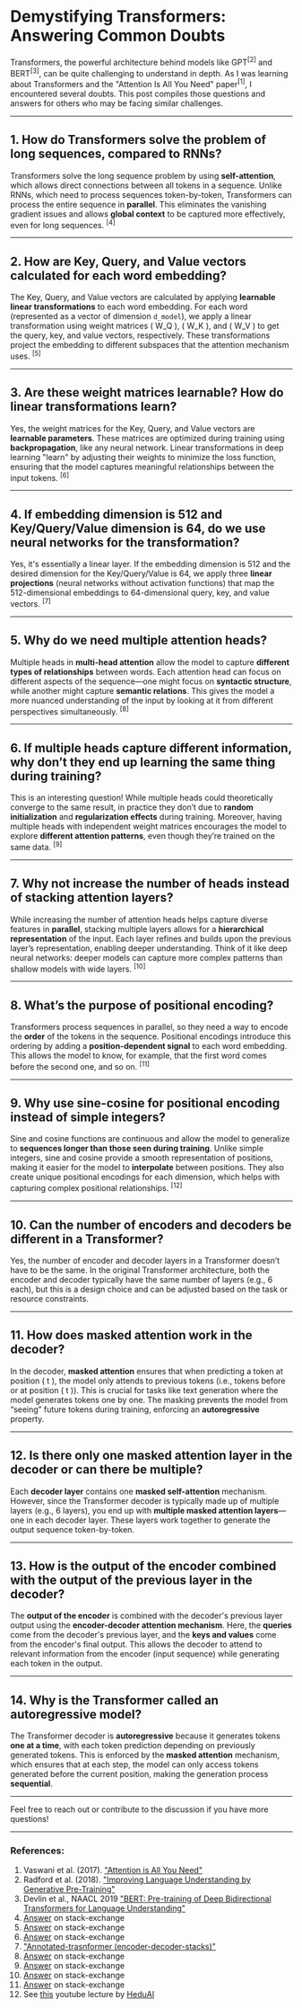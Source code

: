 # Demystifying Transformers: Answering Common Doubts

Transformers, the powerful architecture behind models like GPT<sup>[2]</sup> and BERT<sup>[3]</sup>, can be quite challenging to understand in depth. As I was learning about Transformers and the "Attention Is All You Need" paper<sup>[1]</sup>, I encountered several doubts. This post compiles those questions and answers for others who may be facing similar challenges.

---

## 1. **How do Transformers solve the problem of long sequences, compared to RNNs?**
Transformers solve the long sequence problem by using **self-attention**, which allows direct connections between all tokens in a sequence. Unlike RNNs, which need to process sequences token-by-token, Transformers can process the entire sequence in **parallel**. This eliminates the vanishing gradient issues and allows **global context** to be captured more effectively, even for long sequences. <sup>[4]</sup>

---

## 2. **How are Key, Query, and Value vectors calculated for each word embedding?**
The Key, Query, and Value vectors are calculated by applying **learnable linear transformations** to each word embedding. For each word (represented as a vector of dimension `d_model`), we apply a linear transformation using weight matrices \( W_Q \), \( W_K \), and \( W_V \) to get the query, key, and value vectors, respectively. These transformations project the embedding to different subspaces that the attention mechanism uses. <sup>[5]</sup>

---

## 3. **Are these weight matrices learnable? How do linear transformations learn?**
Yes, the weight matrices for the Key, Query, and Value vectors are **learnable parameters**. These matrices are optimized during training using **backpropagation**, like any neural network. Linear transformations in deep learning "learn" by adjusting their weights to minimize the loss function, ensuring that the model captures meaningful relationships between the input tokens. <sup>[6]</sup>

---

## 4. **If embedding dimension is 512 and Key/Query/Value dimension is 64, do we use neural networks for the transformation?**
Yes, it's essentially a linear layer. If the embedding dimension is 512 and the desired dimension for the Key/Query/Value is 64, we apply three **linear projections** (neural networks without activation functions) that map the 512-dimensional embeddings to 64-dimensional query, key, and value vectors. <sup>[7]</sup>

---

## 5. **Why do we need multiple attention heads?**
Multiple heads in **multi-head attention** allow the model to capture **different types of relationships** between words. Each attention head can focus on different aspects of the sequence—one might focus on **syntactic structure**, while another might capture **semantic relations**. This gives the model a more nuanced understanding of the input by looking at it from different perspectives simultaneously. <sup>[8]</sup>

---

## 6. **If multiple heads capture different information, why don’t they end up learning the same thing during training?**
This is an interesting question! While multiple heads could theoretically converge to the same result, in practice they don’t due to **random initialization** and **regularization effects** during training. Moreover, having multiple heads with independent weight matrices encourages the model to explore **different attention patterns**, even though they’re trained on the same data. <sup>[9]</sup>

---

## 7. **Why not increase the number of heads instead of stacking attention layers?**
While increasing the number of attention heads helps capture diverse features in **parallel**, stacking multiple layers allows for a **hierarchical representation** of the input. Each layer refines and builds upon the previous layer’s representation, enabling deeper understanding. Think of it like deep neural networks: deeper models can capture more complex patterns than shallow models with wide layers. <sup>[10]</sup>

---

## 8. **What’s the purpose of positional encoding?**
Transformers process sequences in parallel, so they need a way to encode the **order** of the tokens in the sequence. Positional encodings introduce this ordering by adding a **position-dependent signal** to each word embedding. This allows the model to know, for example, that the first word comes before the second one, and so on. <sup>[11]</sup>

---

## 9. **Why use sine-cosine for positional encoding instead of simple integers?**
Sine and cosine functions are continuous and allow the model to generalize to **sequences longer than those seen during training**. Unlike simple integers, sine and cosine provide a smooth representation of positions, making it easier for the model to **interpolate** between positions. They also create unique positional encodings for each dimension, which helps with capturing complex positional relationships. <sup>[12]</sup>

---

## 10. **Can the number of encoders and decoders be different in a Transformer?**
Yes, the number of encoder and decoder layers in a Transformer doesn’t have to be the same. In the original Transformer architecture, both the encoder and decoder typically have the same number of layers (e.g., 6 each), but this is a design choice and can be adjusted based on the task or resource constraints.

---

## 11. **How does masked attention work in the decoder?**
In the decoder, **masked attention** ensures that when predicting a token at position \( t \), the model only attends to previous tokens (i.e., tokens before or at position \( t \)). This is crucial for tasks like text generation where the model generates tokens one by one. The masking prevents the model from “seeing” future tokens during training, enforcing an **autoregressive** property.

---

## 12. **Is there only one masked attention layer in the decoder or can there be multiple?**
Each **decoder layer** contains one **masked self-attention** mechanism. However, since the Transformer decoder is typically made up of multiple layers (e.g., 6 layers), you end up with **multiple masked attention layers**—one in each decoder layer. These layers work together to generate the output sequence token-by-token.

---

## 13. **How is the output of the encoder combined with the output of the previous layer in the decoder?**
The **output of the encoder** is combined with the decoder's previous layer output using the **encoder-decoder attention mechanism**. Here, the **queries** come from the decoder's previous layer, and the **keys and values** come from the encoder's final output. This allows the decoder to attend to relevant information from the encoder (input sequence) while generating each token in the output.

---

## 14. **Why is the Transformer called an autoregressive model?**
The Transformer decoder is **autoregressive** because it generates tokens **one at a time**, with each token prediction depending on previously generated tokens. This is enforced by the **masked attention** mechanism, which ensures that at each step, the model can only access tokens generated before the current position, making the generation process **sequential**.

---

Feel free to reach out or contribute to the discussion if you have more questions!

---

### References:
1. Vaswani et al. (2017). ["Attention is All You Need"](https://arxiv.org/abs/1706.03762)
2. Radford et al. (2018). ["Improving Language Understanding
by Generative Pre-Training"](https://cdn.openai.com/research-covers/language-unsupervised/language_understanding_paper.pdf)
3. Devlin et al., NAACL 2019 ["BERT: Pre-training of Deep Bidirectional Transformers for Language Understanding"](https://arxiv.org/abs/1810.04805)
4. [Answer](https://ai.stackexchange.com/q/20075/51861) on stack-exchange
5. [Answer](https://stats.stackexchange.com/a/463320/333903) on stack-exchange
6. [Answer](https://stats.stackexchange.com/a/626483/333903) on stack-exchange
7. ["Annotated-trasnformer (encoder-decoder-stacks)"](https://nlp.seas.harvard.edu/annotated-transformer/#encoder-and-decoder-stacks)
8. [Answer](https://ai.stackexchange.com/a/26840/51861) on stack-exchange
9. [Answer](https://ai.stackexchange.com/a/25149/51861) on stack-exchange
10. [Answer](https://ai.stackexchange.com/a/46984/51861) on stack-exchange
11. [Answer](https://ai.stackexchange.com/a/46984/51861) on stack-exchange
12. See [this](https://youtu.be/dichIcUZfOw?t=278&si=B6flaMbUjoq-46wL) youtube lecture by [HeduAI](https://www.youtube.com/@HeduAI)
